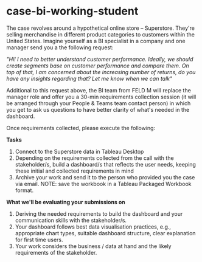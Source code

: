 # case-bi-working-student

The case revolves around a hypothetical online store – Superstore. They're selling merchandise in different product categories to customers within the United States. Imagine yourself as a BI specialist in a company and one manager send you a the following request:

*"Hi! I need to better understand customer performance. Ideally, we should create segments base on customer performance and compare them. On top of that, I am concerned about the increasing number of returns, do you have any insights regarding that? Let me know when we can talk"*

Additional to this request above, the BI team from FELD M will replace the manager role and offer you a 30-min requirements collection session (it will be arranged through your People & Teams team contact person) in which you get to ask us questions to have better clarity of what's needed in the dashboard.

Once requirements collected,  please execute the following: 

**Tasks** 

1.  Connect to the Superstore data in Tableau Desktop
2.  Depending on the requirements collected from the call with the stakeholder/s, build a dashboard/s that reflects the user needs, keeping these initial and collected requirements in mind
3.  Archive your work and send it to the person who provided you the case via email. NOTE: save the workbook in a Tableau Packaged Workbook format.

**What we'll be evaluating your submissions on**  

1.  Deriving the needed requirements to build the dashboard and your communication skills with the stakeholder/s.
2.  Your dashboard follows best data visualisation practices, e.g., appropriate chart types, suitable dashboard structure, clear explanation for first time users.
3.  Your work considers the business / data at hand and the likely requirements of the stakeholder.
